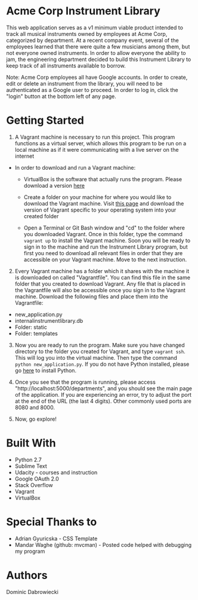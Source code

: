 # Acme Corp Instrument Library
This web application serves as a v1 minimum viable product intended to track all musical instruments owned by employees at Acme Corp, categorized by department.  At a recent company event, several of the employees learned that there were quite a few musicians among them, but not everyone owned instruments.  In order to allow everyone the ability to jam, the engineering department decided to build this Instrument Library to keep track of all instruments available to borrow.

Note: Acme Corp employees all have Google accounts.  In order to create, edit or delete an instrument from the library, you will need to be authenticated as a Google user to proceed.  In order to log in, click the "login" button at the bottom left of any page.

# Getting Started

1. A Vagrant machine is necessary to run this project.  This program functions as a virtual server, which allows this program to be run on a local machine as if it were communicating with a live server on the internet

- In order to download and run a Vagrant machine:

  - VirtualBox is the software that actually runs the program.  Please download a version [here](https://www.virtualbox.org/wiki/Download_Old_Builds_5_1)

  - Create a folder on your machine for where you would like to download the Vagrant machine.  Visit [this page](https://www.vagrantup.com/downloads.html) and download the version of Vagrant specific to your operating system into your created folder

  - Open a Terminal or Git Bash window and "cd" to the folder where you downloaded Vagrant.  Once in this folder, type the command `vagrant up` to install the Vagrant machine.  Soon you will be ready to sign in to the machine and run the Instrument Library program, but first you need to download all relevant files in order that they are accessible on your Vagrant machine.  Move to the next instruction.

2.  Every Vagrant machine has a folder which it shares with the machine it is downloaded on called "Vagrantfile".  You can find this file in the same folder that you created to download Vagrant.  Any file that is placed in the Vagrantfile will also be accessible once you sign in to the Vagrant machine.  Download the following files and place them into the Vagrantfile:

  - new_application.py
  - internalinstrumentlibrary.db
  - Folder: static
  - Folder: templates

3.  Now you are ready to run the program.  Make sure you have changed directory to the folder you created for Vagrant, and type `vagrant ssh`.  This will log you into the virtual machine.  Then type the command `python new_application.py`.  If you do not have Python installed, please go [here](https://edu.google.com/openonline/course-builder/docs/1.10/set-up-course-builder/check-for-python.html) to install Python.

4.  Once you see that the program is running, please access "http://localhost:5000/departments", and you should see the main page of the application.  If you are experiencing an error, try to adjust the port at the end of the URL (the last 4 digits).  Other commonly used ports are 8080 and 8000.

5.  Now, go explore!

# Built With

- Python 2.7
- Sublime Text
- Udacity - courses and instruction
- Google OAuth 2.0
- Stack Overflow
- Vagrant
- VirtualBox

# Special Thanks to

- Adrian Gyuricska - CSS Template
- Mandar Waghe (github: mvcman) - Posted code helped with debugging my program

# Authors

Dominic Dabrowiecki
